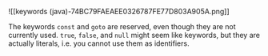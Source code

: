 
![[keywords (java)-74BC79FAEAEE0326787FE77D803A905A.png]]

The keywords `const` and `goto` are reserved, even though they are not currently used. `true`, `false`, and `null` might seem like keywords, but they are actually literals, i.e. you cannot use them as identifiers.

